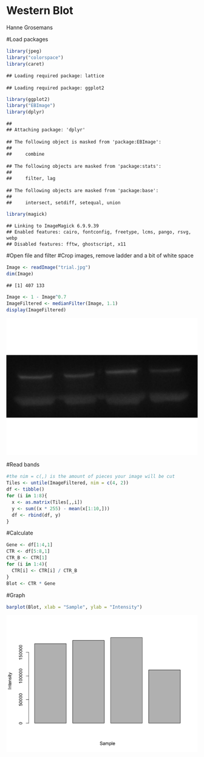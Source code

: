 Western Blot
================
Hanne Grosemans

\#Load packages

``` r
library(jpeg)
library("colorspace")
library(caret)
```

    ## Loading required package: lattice

    ## Loading required package: ggplot2

``` r
library(ggplot2)
library("EBImage")
library(dplyr)
```

    ## 
    ## Attaching package: 'dplyr'

    ## The following object is masked from 'package:EBImage':
    ## 
    ##     combine

    ## The following objects are masked from 'package:stats':
    ## 
    ##     filter, lag

    ## The following objects are masked from 'package:base':
    ## 
    ##     intersect, setdiff, setequal, union

``` r
library(magick)
```

    ## Linking to ImageMagick 6.9.9.39
    ## Enabled features: cairo, fontconfig, freetype, lcms, pango, rsvg, webp
    ## Disabled features: fftw, ghostscript, x11

\#Open file and filter \#Crop images, remove ladder and a bit of white
space

``` r
Image <- readImage("trial.jpg")
dim(Image)
```

    ## [1] 407 133

``` r
Image <- 1 - Image^0.7
ImageFiltered <- medianFilter(Image, 1.1)
display(ImageFiltered)
```

![](WesternBlot_files/figure-gfm/unnamed-chunk-2-1.png)<!-- -->

\#Read bands

``` r
#the nim = c(,) is the amount of pieces your image will be cut
Tiles <- untile(ImageFiltered, nim = c(4, 2))
df <- tibble()
for (i in 1:8){
  x <- as.matrix(Tiles[,,i])
  y <- sum((x * 255) - mean(x[1:10,]))
  df <- rbind(df, y)
}
```

\#Calculate

``` r
Gene <- df[1:4,1]
CTR <- df[5:8,1]
CTR_B <- CTR[1]
for (i in 1:4){
  CTR[i] <- CTR[i] / CTR_B
}
Blot <- CTR * Gene
```

\#Graph

``` r
barplot(Blot, xlab = "Sample", ylab = "Intensity")
```

![](WesternBlot_files/figure-gfm/unnamed-chunk-5-1.png)<!-- -->
